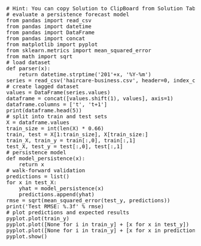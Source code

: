 <pre class="file" data-target="clipboard">
# Hint: You can copy Solution to ClipBoard from Solution Tab
# evaluate a persistence forecast model
from pandas import read_csv
from pandas import datetime
from pandas import DataFrame
from pandas import concat
from matplotlib import pyplot
from sklearn.metrics import mean_squared_error
from math import sqrt
# load dataset
def parser(x):
	return datetime.strptime('201'+x, '%Y-%m')
series = read_csv('haircare-business.csv', header=0, index_col=0, parse_dates=True, squeeze=True, date_parser=parser)
# create lagged dataset
values = DataFrame(series.values)
dataframe = concat([values.shift(1), values], axis=1)
dataframe.columns = ['t', 't+1']
print(dataframe.head(5))
# split into train and test sets
X = dataframe.values
train_size = int(len(X) * 0.66)
train, test = X[1:train_size], X[train_size:]
train_X, train_y = train[:,0], train[:,1]
test_X, test_y = test[:,0], test[:,1]
# persistence model
def model_persistence(x):
	return x
# walk-forward validation
predictions = list()
for x in test_X:
	yhat = model_persistence(x)
	predictions.append(yhat)
rmse = sqrt(mean_squared_error(test_y, predictions))
print('Test RMSE: %.3f' % rmse)
# plot predictions and expected results
pyplot.plot(train_y)
pyplot.plot([None for i in train_y] + [x for x in test_y])
pyplot.plot([None for i in train_y] + [x for x in predictions])
pyplot.show()
</pre>